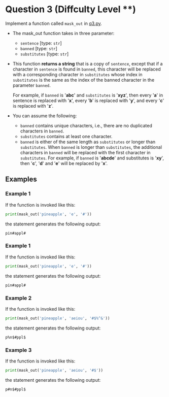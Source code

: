 # Question 3 (Diffculty Level **)

Implement a function called `mask_out` in [q3.py](../questions/q3.py).

- The mask_out function takes in three parameter:
  - `sentence` [type: `str`]
  - `banned` [type: `str`]
  - `substitutes` [type: `str`]

- This function **returns a string** that is a copy of `sentence`, except that if a character in `sentence` is found in `banned`, this character will be replaced with a corresponding character in `substitutes` whose index in `substitutes` is the same as the index of the banned character in the parameter `banned`.

  For example, if `banned` is '**abc**' and `substitutes` is '**xyz**', then every '**a**' in sentence is replaced with '**x**', every '**b**' is replaced with '**y**', and every '**c**' is replaced with '**z**'.

- You can assume the following:
  - `banned` contains unique characters, i.e., there are no duplicated characters in `banned`.
  - `substitutes` contains at least one character.
  - `banned` is either of the same length as `substitutes` or longer than `substitutes`. When `banned` is longer than `substitutes`, the additional characters in `banned` will be replaced with the first character in `substitutes`. For example, if `banned` is '**abcde**' and substitutes is '**xy**', then '**c**', '**d**' and '**e**' will be replaced by '**x**'.

## Examples

### Example 1

If the function is invoked like this:

```python
print(mask_out('pineapple', 'e', '#')) 
```

the statement generates the following output:

```code
pin#appl#
```

### Example 1

If the function is invoked like this:

```python
print(mask_out('pineapple', 'e', '#'))
```

the statement generates the following output:

```code
pin#appl#
```

### Example 2

If the function is invoked like this:

```python
print(mask_out('pineapple', 'aeiou', '#$%^&'))
```

the statement generates the following output:

```code
p%n$#ppl$
```

### Example 3

If the function is invoked like this:

```python
print(mask_out('pineapple', 'aeiou', '#$'))
```

the statement generates the following output:

```code
p#n$#ppl$
```
